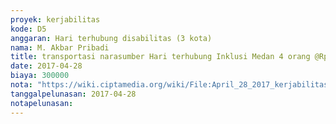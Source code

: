 ```yaml
---
proyek: kerjabilitas
kode: D5
anggaran: Hari terhubung disabilitas (3 kota)
nama: M. Akbar Pribadi
title: transportasi narasumber Hari terhubung Inklusi Medan 4 orang @Rp 75.000,-
date: 2017-04-28
biaya: 300000
nota: "https://wiki.ciptamedia.org/wiki/File:April_28_2017_kerjabilitas_D5_transport_narasumber_hti_medan_akbar.png"
tanggalpelunasan: 2017-04-28
notapelunasan:
---
```

